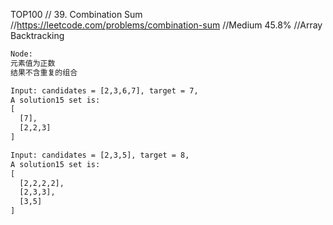 TOP100
// 39. Combination Sum
//https://leetcode.com/problems/combination-sum
//Medium 45.8%
//Array Backtracking


```html
Node:
元素值为正数
结果不含重复的组合

Input: candidates = [2,3,6,7], target = 7,
A solution15 set is:
[
  [7],
  [2,2,3]
]

Input: candidates = [2,3,5], target = 8,
A solution15 set is:
[
  [2,2,2,2],
  [2,3,3],
  [3,5]
]
```
